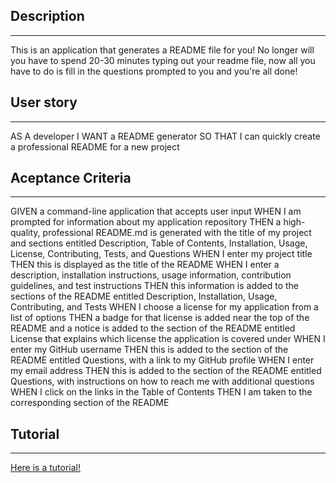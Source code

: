 ## Description
_______________________________________

This is an application that generates a README file for you! No longer will you have to spend 20-30 minutes typing out your readme file, now all you have to do is fill in the questions prompted to you and you're all done!

## User story
_______________________________________

AS A developer
I WANT a README generator
SO THAT I can quickly create a professional README for a new project

## Aceptance Criteria
_______________________________________

GIVEN a command-line application that accepts user input
WHEN I am prompted for information about my application repository
THEN a high-quality, professional README.md is generated with the title of my project and sections entitled Description, Table of Contents, Installation, Usage, License, Contributing, Tests, and Questions
WHEN I enter my project title
THEN this is displayed as the title of the README
WHEN I enter a description, installation instructions, usage information, contribution guidelines, and test instructions
THEN this information is added to the sections of the README entitled Description, Installation, Usage, Contributing, and Tests
WHEN I choose a license for my application from a list of options
THEN a badge for that license is added near the top of the README and a notice is added to the section of the README entitled License that explains which license the application is covered under
WHEN I enter my GitHub username
THEN this is added to the section of the README entitled Questions, with a link to my GitHub profile
WHEN I enter my email address
THEN this is added to the section of the README entitled Questions, with instructions on how to reach me with additional questions
WHEN I click on the links in the Table of Contents
THEN I am taken to the corresponding section of the README


## Tutorial
_______________________________________

[Here is a tutorial!](https://drive.google.com/file/d/1pR4-MMxYLV72ZqxZ6Y3f_pdR50GpjAuB/view)
